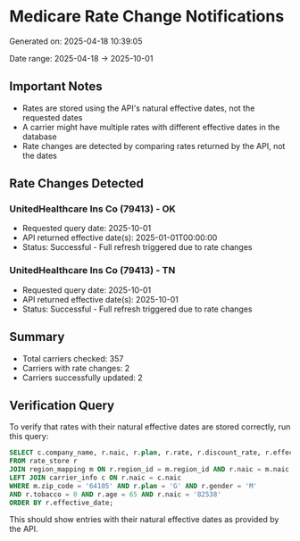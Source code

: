# Medicare Rate Change Notifications

Generated on: 2025-04-18 10:39:05

Date range: 2025-04-18 → 2025-10-01

## Important Notes

* Rates are stored using the API's natural effective dates, not the requested dates
* A carrier might have multiple rates with different effective dates in the database
* Rate changes are detected by comparing rates returned by the API, not the dates

## Rate Changes Detected

### UnitedHealthcare Ins Co (79413) - OK

- Requested query date: 2025-10-01
- API returned effective date(s): 2025-01-01T00:00:00
- Status: Successful - Full refresh triggered due to rate changes

### UnitedHealthcare Ins Co (79413) - TN

- Requested query date: 2025-10-01
- API returned effective date(s): 2025-10-01
- Status: Successful - Full refresh triggered due to rate changes


## Summary

- Total carriers checked: 357
- Carriers with rate changes: 2
- Carriers successfully updated: 2

## Verification Query

To verify that rates with their natural effective dates are stored correctly, run this query:

```sql
SELECT c.company_name, r.naic, r.plan, r.rate, r.discount_rate, r.effective_date
FROM rate_store r
JOIN region_mapping m ON r.region_id = m.region_id AND r.naic = m.naic
LEFT JOIN carrier_info c ON r.naic = c.naic
WHERE m.zip_code = '64105' AND r.plan = 'G' AND r.gender = 'M'
AND r.tobacco = 0 AND r.age = 65 AND r.naic = '82538'
ORDER BY r.effective_date;
```

This should show entries with their natural effective dates as provided by the API.
